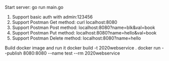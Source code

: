 Start server:
go run main.go

1. Support basic auth with admin:123456
2. Support Postman Get method: curl localhost:8080
3. Support Postman Post method: localhost:8080?name=blk&val=book
4. Support Postman Put method:  localhost:8080?name=hello&val=book
5. Support Postman Delete method: localhost:8080?name=hello


Build docker image and run it
docker build -t 2020webservice .
docker run --publish 8080:8080 --name test --rm 2020webservice
